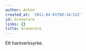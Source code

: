 ```yaml
---
author: Anton
created_at: '2011-04-01T08:34:52Z'
id: Graverare
links: {}
title: Graverare
---
```


Ett hantverksyrke.
